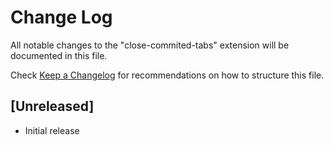 # Change Log

All notable changes to the "close-commited-tabs" extension will be documented in this file.

Check [Keep a Changelog](http://keepachangelog.com/) for recommendations on how to structure this file.

## [Unreleased]

- Initial release